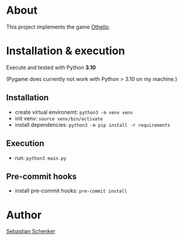 # About

This project implements the game [Othello](https://en.wikipedia.org/wiki/Reversi).

# Installation & execution

Execute and tested with Python **3.10** 

(Pygame does currently not work with Python > 3.10 on my machine.)

## Installation

- create virtual environemt: `python3 -m venv venv`
- init venv: `source venv/bin/activate`
- install dependencies: `python3 -m pip install -r requirements`

## Execution
- run: `python3 main.py`

## Pre-commit hooks

- install pre-commit hooks: `pre-commit install`

# Author

[Sebastian Schenker](https://www.github.com/asbestian)